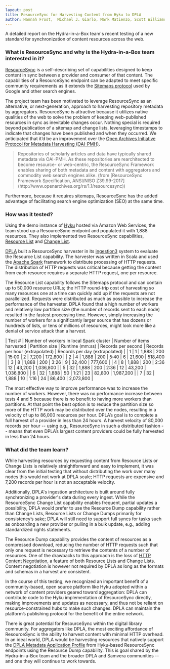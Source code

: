 ```yaml
---
layout: post
title: ResourceSync for Harvesting Content from Hyku to DPLA
author: Hannah Frost,  Michael J. Giarlo, Mark Matienzo, Scott Williams
---
```


A detailed report on the Hydra-in-a-Box team's recent testing of a new standard for synchronization of content resources across the web.

### What is ResourceSync and why is the Hydra-in-a-Box team interested in it?

[ResourceSync](http://www.openarchives.org/rs/toc) is a self-describing set of capabilities designed to keep content in sync between a provider and consumer of that content. The capabilities of a ResourceSync endpoint can be adapted to meet specific community requirements as it extends the [Sitemaps protocol](https://www.sitemaps.org) used by Google and other search engines.  

The project team has been motivated to leverage ResourceSync as an alternative, or next-generation, approach to harvesting repository metadata by aggregators. ResourceSync is attractive because it utilizes native qualities of the web to solve the problem of keeping web-published resources in sync as inevitable changes occur. Nothing special is required beyond publication of a sitemap and change lists, leveraging timestamps to indicate that changes have been published and when they occurred. We anticipated that it’d be an improvement over the [Open Archives Initiative Protocol for Metadata Harvesting (OAI-PMH)](https://www.openarchives.org/pmh/).

<blockquote cite="http://www.openarchives.org/rs/1.1/resourcesync">Repositories of scholarly articles and data have typically shared metadata via OAI-PMH. As these repositories are rearchitected to become resource- or web-centric, the ResourceSync Framework enables sharing of both metadata and content with aggregators and commodity web search engines alike. (from [ResourceSync Framework Specification, ANSI/NISO Z39.99-2017](http://www.openarchives.org/rs/1.1/resourcesync))</blockquote>

Furthermore, because it requires sitemaps, ResourceSync has the added advantage of facilitating search engine optimization (SEO) at the same time.

### How was it tested?

Using the demo instance of [Hyku](https://wiki.duraspace.org/display/hyku/Hyku+Documentation) hosted via Amazon Web Services, the team stood up a ResourceSync endpoint and populated it with 1,888 resources. They also implemented two ResourceSync capabilities, [Resource List](https://www.openarchives.org/rs/1.1/resourcesync#ResourceList) and [Change List](https://www.openarchives.org/rs/1.1/resourcesync#ChangeList).

[DPLA](https://dp.la/) built a ResourceSync harvester in its [ingestion3](https://github.com/dpla/ingestion3) system to evaluate the Resource List capability. The harvester was written in Scala and used the [Apache Spark](https://spark.apache.org/) framework to distribute processing of HTTP requests. The distribution of HTTP requests was critical because getting the content from each resource requires a separate HTTP request, one per resource.

The Resource List capability follows the Sitemaps protocol and can contain up to 50,000 resource URLs; the HTTP round-trip cost of harvesting so many resources one at a time can quickly add up if the requests are not parallelized. Requests were distributed as much as possible to increase the performance of the harvester. DPLA found that a high number of workers and relatively low partition size (the number of records sent to each node) resulted in the fastest processing time. However, simply increasing the number of workers for a significantly larger source that has dozens or hundreds of lists, or tens of millions of resources, might look more like a denial of service attack than a harvest.

| Test # | Number of workers in local Spark cluster | Number of items harvested | Partition size | Runtime (mm:ss) | Records per second | Records per hour (extrapolated) | Records per day (extrapolated) |
| 1 | 1 | 1,888 | 200 | 15:00 | 2 | 7,200 | 172,800 |
| 2 | 4 | 1,888 | 200 | 5:40 | 6 | 21,600 | 518,400 |
| 3 | 8 | 1,888 | 200 | 3:26 | 9 | 32,400 | 777,600 |
| 4 | 8 | 1,888 | 200 | 2:36 | 12 | 43,200 | 1,036,800 |
| 5 | 32 | 1,888 | 200 | 2:36 | 12 | 43,200 | 1,036,800 |
| 6 | 32 | 1,888 | 50 | 1:21 | 23 | 82,800 | 1,987,200 |
| 7 | 32 | 1,888 | 10 | 1:16 | 24 | 86,400 | 2,073,800 |

The most effective way to improve performance was to increase the number of workers. However, there was no performance increase between tests 4 and 5 because there is no benefit to having more workers than partitions. At that point the best option is to reduce the partition size so more of the HTTP work may be distributed over the nodes, resulting in a velocity of up to 86,000 resources per hour. DPLA’s goal is to complete a full harvest of a provider in less than 24 hours. A harvest velocity of 80,000 records per hour -- using e.g., ResourceSync in such a distributed fashion -- means that even DPLA’s largest content providers could be fully harvested in less than 24 hours.


### What did the team learn?

While harvesting resources by requesting content from Resource Lists or Change Lists is relatively straightforward and easy to implement, it was clear from the initial testing that without distributing the work over many nodes this would not work at DPLA scale; HTTP requests are expensive and 7,200 records per hour is not an acceptable velocity.

Additionally, DPLA's ingestion architecture is built around fully synchronizing a provider's data during every ingest. While the ResourceSync Change List capability enables frequent, partial updates a possibility, DPLA would prefer to use the Resource Dump capability rather than Change Lists, Resource Lists or Change Dumps primarily for consistency’s sake; DPLA will still need to support full syncs for tasks such as onboarding a new provider or pulling in a bulk update, e.g., adding standardized rights statements.

The Resource Dump capability provides the content of resources as a compressed download, reducing the number of HTTP requests such that only one request is necessary to retrieve the contents of a number of resources. One of the drawbacks to this approach is the loss of [HTTP Content Negotiation](https://www.w3.org/Protocols/rfc2616/rfc2616-sec12.html), a feature of both Resource Lists and Change Lists. Content negotiation is however not required by DPLA as long as the formats and schemas in a harvest are consistent.

In the course of this testing, we recognized an important benefit of a community-based, open source platform like Hyku adopted within a network of content providers geared toward aggregation: DPLA can contribute code to the Hyku implementation of ResourceSync directly, making improvements and updates as necessary, and thus not be reliant on resource-constrained hubs to make such changes. DPLA can maintain the platform’s publishing protocol for the benefit of the entire network.

There is great potential for ResourceSync within the digital library community. For aggregators like DPLA, the most exciting affordance of ResourceSync is the ability to harvest content with minimal HTTP overhead. In an ideal world, DPLA would be harvesting resources that natively support the [DPLA Metadata Application Profile](https://dp.la/info/developers/map/) from Hyku-based ResourceSync endpoints using the Resource Dump capability. This is goal shared by the Hydra-in-a-Box team and the broader DPLA and Samvera communities -- and one they will continue to work towards.

